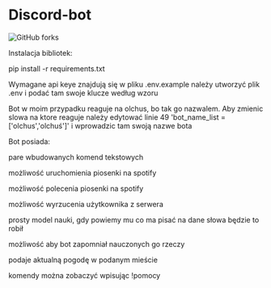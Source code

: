 # Discord-bot

![GitHub forks](https://img.shields.io/badge/Version-1.0-red)

Instalacja bibliotek:


pip install -r requirements.txt


Wymagane api keye znajdują się w pliku .env.example
należy utworzyć plik .env i podać tam swoje klucze według wzoru


Bot w moim przypadku reaguje na olchus, bo tak go nazwalem. Aby zmienic slowa na ktore reaguje
należy edytować linie 49 'bot_name_list = ['olchus','olchuś']' i wprowadzic tam swoją nazwe bota


Bot posiada:

pare wbudowanych komend tekstowych

możliwość uruchomienia piosenki na spotify

możliwość polecenia piosenki na spotify

możliwość wyrzucenia użytkownika z serwera

prosty model nauki, gdy powiemy mu co ma pisać na dane słowa będzie to robił

możliwość aby bot zapomniał nauczonych go rzeczy

podaje aktualną pogodę w podanym mieście


komendy można zobaczyć wpisując !pomocy



